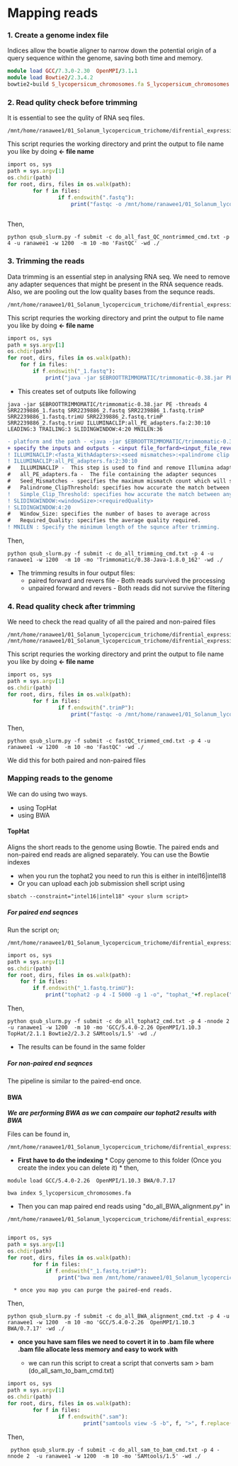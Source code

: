 # Mapping reads
   
   
### 1. Create a genome index file
 Indices allow the bowtie aligner to narrow down the potential origin of a query sequence within the genome, saving both time and memory.

```ruby
module load GCC/7.3.0-2.30  OpenMPI/3.1.1
module load Bowtie2/2.3.4.2
bowtie2-build S_lycopersicum_chromosomes.fa S_lycopersicum_chromosomes

```

### 2. Read qulity check before trimming
It is essential to see the qulity of RNA seq files. 
```
/mnt/home/ranawee1/01_Solanum_lycopercicum_trichome/difrential_expression/do_all_fast_QC_nontrimmed.py
```
This script requries the working directory and print the output to file name you like by doing **<- file name** 
```ruby
import os, sys
path = sys.argv[1]
os.chdir(path)
for root, dirs, files in os.walk(path):
        for f in files:
                if f.endswith(".fastq"): 
                    print("fastqc -o /mnt/home/ranawee1/01_Solanum_lycopercicum_trichome/difrential_expression/fastQC_before_trimming/ -f fastq %s" %(f))
                    
```
Then,
```
python qsub_slurm.py -f submit -c do_all_fast_QC_nontrimmed_cmd.txt -p 4 -u ranawee1 -w 1200  -m 10 -mo 'FastQC' -wd ./
```

### 3. Trimming the reads
Data trimming is an essential step in analysing RNA seq. 
We need to remove any adapter sequences that might be present in the RNA sequence reads.
Also, we are pooling out the low quality bases from the sequnce reads.
```
/mnt/home/ranawee1/01_Solanum_lycopercicum_trichome/difrential_expression/do_all_trimming.py 
```
This script requries the working directory and print the output to file name you like by doing **<- file name** 
```ruby
import os, sys
path = sys.argv[1]
os.chdir(path)
for root, dirs, files in os.walk(path):
    for f in files:
        if f.endswith("_1.fastq"): 
            print("java -jar $EBROOTTRIMMOMATIC/trimmomatic-0.38.jar PE -threads 4", f, f.replace("_1.fastq", "_2.fastq"), f+".trimP", f+".trimU", f.replace("_1.fastq", "_2.fastq")+".trimP", f.replace("_1.fastq", "_2.fastq")+".trimU", "ILLUMINACLIP:all_PE_adapters.fa:2:30:10 LEADING:3 TRAILING:3 SLIDINGWINDOW:4:20")
```
* This creates set of outputs like following
```
java -jar $EBROOTTRIMMOMATIC/trimmomatic-0.38.jar PE -threads 4 SRR2239886_1.fastq SRR2239886_2.fastq SRR2239886_1.fastq.trimP SRR2239886_1.fastq.trimU SRR2239886_2.fastq.trimP SRR2239886_2.fastq.trimU ILLUMINACLIP:all_PE_adapters.fa:2:30:10 LEADING:3 TRAILING:3 SLIDINGWINDOW:4:20 MNILEN:36
```
```diff
- platform and the path - <java -jar $EBROOTTRIMMOMATIC/trimmomatic-0.38.jar>
+ specify the inputs and outputs - <input file_forfard><input_file_reverse><Output_file_forward_paired><Output_file_forward_unpaired><Output_file_reverse_paired><Output_file_reverse_unpaired> 
! ILLUMINACLIP:<fasta_WithAdapters>:<seed mismatches>:<palindrome clip threshold>:<simple clip threshold>
! ILLUMINACLIP:all_PE_adapters.fa:2:30:10   
#   ILLUMINACLIP -  This step is used to find and remove Illumina adapters.
#   all_PE_adapters.fa -  The file containing the adapter sequnces
#   Seed_Mismatches - specifies the maximum mismatch count which will still allow a full match to be performed
#   Palindrome_ClipThreshold: specifies how accurate the match between the two 'adapter ligated' reads must be for PE             palindrome read alignment.
!   Simple_Clip_Threshold: specifies how accurate the match between any adapter etc. sequence must be against a read.
! SLIDINGWINDOW:<windowSize>:<requiredQuality>
! SLIDINGWINDOW:4:20
#   Window_Size: specifies the number of bases to average across
#   Required_Quality: specifies the average quality required.
! MNILEN : Specify the minimum length of the squnce after trimming. 
```

Then,
```
python qsub_slurm.py -f submit -c do_all_trimming_cmd.txt -p 4 -u ranawee1 -w 1200  -m 10 -mo 'Trimmomatic/0.38-Java-1.8.0_162' -wd ./
```
* The trimming results in four output files:
  * paired forward and revers file - Both reads survived the processing
  * unpaired forward and revers - Both reads did not survive the filtering

### 4. Read quality check after trimming

We need to check the read quality of all the paired and non-paired files
```
/mnt/home/ranawee1/01_Solanum_lycopercicum_trichome/difrential_expression/do_all_fast_QC_trimmedP.py
/mnt/home/ranawee1/01_Solanum_lycopercicum_trichome/difrential_expression/do_all_fast_QC_trimmedU.py

```
This script requries the working directory and print the output to file name you like by doing **<- file name** 
```ruby
import os, sys
path = sys.argv[1]
os.chdir(path)
for root, dirs, files in os.walk(path):
        for f in files:
                if f.endswith(".trimP"): 
                    print("fastqc -o /mnt/home/ranawee1/01_Solanum_lycopercicum_trichome/difrential_expression/fastQC_after_trimming/ -f fastq %s" %(f))
```

Then,
```
python qsub_slurm.py -f submit -c fastQC_trimmed_cmd.txt -p 4 -u ranawee1 -w 1200  -m 10 -mo 'FastQC' -wd ./
```
We did this for both paired and non-paired files

### Mapping reads to the genome

We can do using two ways.
   * using TopHat
   * using BWA

#### TopHat

Aligns the short reads to the genome using Bowtie. 
The paired ends and non-paired end reads are aligned separately.
You can use the Bowtie indexes
   * when you run the tophat2 you need to run this is either in intel16|intel18
   * Or you can upload each job submission shell script using
```rubi
sbatch --constraint="intel16|intel18" <your slurm script>

```

##### For paired end seqnces

Run the script on;

```
/mnt/home/ranawee1/01_Solanum_lycopercicum_trichome/difrential_expression/map_reads_trimU

```

```ruby
import os, sys
path = sys.argv[1]
os.chdir(path)
for root, dirs, files in os.walk(path):
    for f in files:
        if f.endswith("_1.fastq.trimU"): 
            print("tophat2 -p 4 -I 5000 -g 1 -o", "tophat_"+f.replace(".fastq.trimU", ""), "S_lycopersicum_chromosomes", f, f.replace("_1.fastq.trimU", "_2.fastq.trimU"))
```
Then,
```
python qsub_slurm.py -f submit -c do_all_tophat2_cmd.txt -p 4 -nnode 2  -u ranawee1 -w 1200  -m 10 -mo 'GCC/5.4.0-2.26 OpenMPI/1.10.3 TopHat/2.1.1 Bowtie2/2.3.2 SAMtools/1.5' -wd ./
```

   * The results can be found in the same folder

##### For non-paired end seqnces

The pipeline is similar to the paired-end once.


#### BWA

***We are performing BWA as we can compaire our tophat2 results with BWA***

Files can be found in,
```
/mnt/home/ranawee1/01_Solanum_lycopercicum_trichome/difrential_expression/BWA_alignments
```


* **First have to do the indexing**
      * Copy genome to this folder (Once you create the index you can delete it)
      * then,
```
module load GCC/5.4.0-2.26  OpenMPI/1.10.3 BWA/0.7.17

bwa index S_lycopersicum_chromosomes.fa 
```
* Then you can map paired end reads using "do_all_BWA_alignment.py" in 
```
/mnt/home/ranawee1/01_Solanum_lycopercicum_trichome/difrential_expression/BWA_alignments/paired_reads
```
```ruby

import os, sys
path = sys.argv[1]
os.chdir(path)
for root, dirs, files in os.walk(path):
        for f in files:
            if f.endswith("_1.fastq.trimP"): 
                print("bwa mem /mnt/home/ranawee1/01_Solanum_lycopercicum_trichome/difrential_expression/BWA_alignments/index_files/S_lycopersicum_chromosomes.fa", f, f.replace("_1.fastq.trimP", "_2.fastq.trimP"), ">", f.replace("_1.fastq.trimP", ".sam"))

```

      * once you map you can purge the paired-end reads.

Then,

```
python qsub_slurm.py -f submit -c do_all_BWA_alignment_cmd.txt -p 4 -u ranawee1 -w 1200  -m 10 -mo 'GCC/5.4.0-2.26  OpenMPI/1.10.3 BWA/0.7.17' -wd ./
```

* **once you have sam files we need to covert it in to .bam file where .bam file allocate less memory and easy to work with**


   * we can run this script to creat a script that converts sam > bam (do_all_sam_to_bam_cmd.txt)
```ruby
import os, sys
path = sys.argv[1]
os.chdir(path)
for root, dirs, files in os.walk(path):
        for f in files:
                if f.endswith(".sam"):
                        print("samtools view -S -b", f, ">", f.replace(".sam", ".bam"))

```

Then,

```
 python qsub_slurm.py -f submit -c do_all_sam_to_bam_cmd.txt -p 4 -nnode 2  -u ranawee1 -w 1200  -m 10 -mo 'SAMtools/1.5' -wd ./
```
